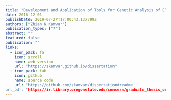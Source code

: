 ```yaml
---
title: "Development and Application of Tools for Genetic Analysis of Clonal Populations"
date: 2016-12-01
publishDate: 2019-07-27T17:00:43.137799Z
authors: ["Zhian N Kamvar"]
publication_types: ["7"]
abstract: ""
featured: false
publication: ""
links:
  - icon_pack: fa
    icon: scroll
    name: web version
    url: "https://zkamvar.github.io/dissertation"
  - icon_pack: fab
    icon: github
    name: source code
    url: "https://github.com/zkamvar/dissertation#readme
url_pdf: "https://ir.library.oregonstate.edu/concern/graduate_thesis_or_dissertations/dz010t67t"
---
```


